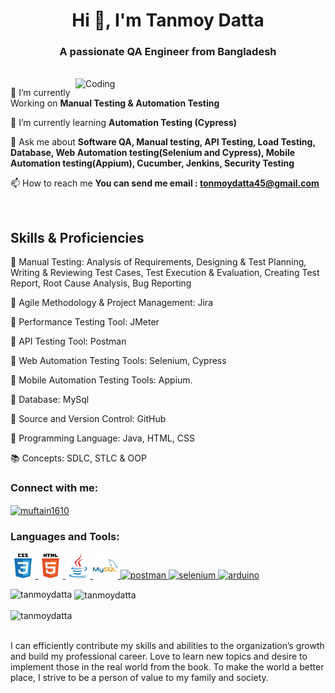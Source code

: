 <h1 align="center">Hi 👋, I'm Tanmoy Datta </h1>
<h3 align="center">A passionate QA Engineer from Bangladesh</h3>
<br>
<img align="right" alt="Coding" width="400" src="https://user-images.githubusercontent.com/74038190/219923823-bf1ce878-c6b8-4faa-be07-93e6b1006521.gif">


🔭 I’m currently Working on **Manual Testing & Automation Testing**

🌱 I’m currently learning **Automation Testing (Cypress)**

💬 Ask me about **Software QA, Manual testing, API Testing, Load Testing, Database, Web Automation testing(Selenium and Cypress), Mobile Automation testing(Appium), Cucumber, Jenkins, Security Testing**

📫 How to reach me **You can send me email : tonmoydatta45@gmail.com**

<br>
<h2 align="left">Skills & Proficiencies</h2>

📘 Manual Testing: Analysis of Requirements, Designing & Test Planning, Writing & Reviewing Test Cases, Test Execution & Evaluation, Creating Test Report, Root Cause Analysis, Bug Reporting

📙 Agile Methodology & Project Management: Jira

📗 Performance Testing Tool: JMeter

📘 API Testing Tool: Postman 

📕 Web Automation Testing Tools: Selenium, Cypress

📗 Mobile Automation Testing Tools: Appium.

📓 Database: MySql

📒 Source and Version Control: GitHub

📗 Programming Language: Java, HTML, CSS

📚 Concepts: SDLC, STLC & OOP

<h3 align="left">Connect with me:</h3>
<p align="left">
<a href="https://www.linkedin.com/in/tanmoy-datta-/" target="blank"><img align="center" src="https://raw.githubusercontent.com/rahuldkjain/github-profile-readme-generator/master/src/images/icons/Social/linked-in-alt.svg" alt="muftain1610" height="30" width="40" /></a>
</p>

<h3 align="left">Languages and Tools:</h3>
<p align="left"> <a href="https://www.w3schools.com/css/" target="_blank" rel="noreferrer"> <img src="https://raw.githubusercontent.com/devicons/devicon/master/icons/css3/css3-original-wordmark.svg" alt="css3" width="40" height="40"/> </a> <a href="https://www.w3.org/html/" target="_blank" rel="noreferrer"> <img src="https://raw.githubusercontent.com/devicons/devicon/master/icons/html5/html5-original-wordmark.svg" alt="html5" width="40" height="40"/> </a> <a href="https://www.java.com" target="_blank" rel="noreferrer"> <img src="https://raw.githubusercontent.com/devicons/devicon/master/icons/java/java-original.svg" alt="java" width="40" height="40"/> </a>  <a href="https://www.mysql.com/" target="_blank" rel="noreferrer"> <img src="https://raw.githubusercontent.com/devicons/devicon/master/icons/mysql/mysql-original-wordmark.svg" alt="mysql" width="40" height="40"/> </a>  <a href="https://postman.com" target="_blank" rel="noreferrer"> <img src="https://www.vectorlogo.zone/logos/getpostman/getpostman-icon.svg" alt="postman" width="40" height="40"/> </a> <a href="https://www.selenium.dev" target="_blank" rel="noreferrer"> <img src="https://raw.githubusercontent.com/detain/svg-logos/780f25886640cef088af994181646db2f6b1a3f8/svg/selenium-logo.svg" alt="selenium" width="40" height="40"/> </a> <a href="https://www.arduino.cc/" target="_blank" rel="noreferrer"> <img src="https://cdn.worldvectorlogo.com/logos/arduino-1.svg" alt="arduino" width="40" height="40"/> </a>  </p>

<p><img align="left" src="https://github-readme-stats.vercel.app/api/top-langs?username=tanmoydatta&show_icons=true&locale=en&layout=compact" alt="tanmoydatta" /></p>

<p>&nbsp;<img align="center" src="https://github-readme-stats.vercel.app/api?username=tanmoydatta&show_icons=true&locale=en" alt="tanmoydatta" /></p>

<p><img align="center" src="https://github-readme-streak-stats.herokuapp.com/?user=tanmoydatta&" alt="tanmoydatta" /></p>
<br>
I can efficiently contribute my skills and abilities to the organization’s growth and build my professional career. Love to learn new topics and desire to implement those in the real world from the book. To make the world a better place, I strive to be a person of value to my family and society.

